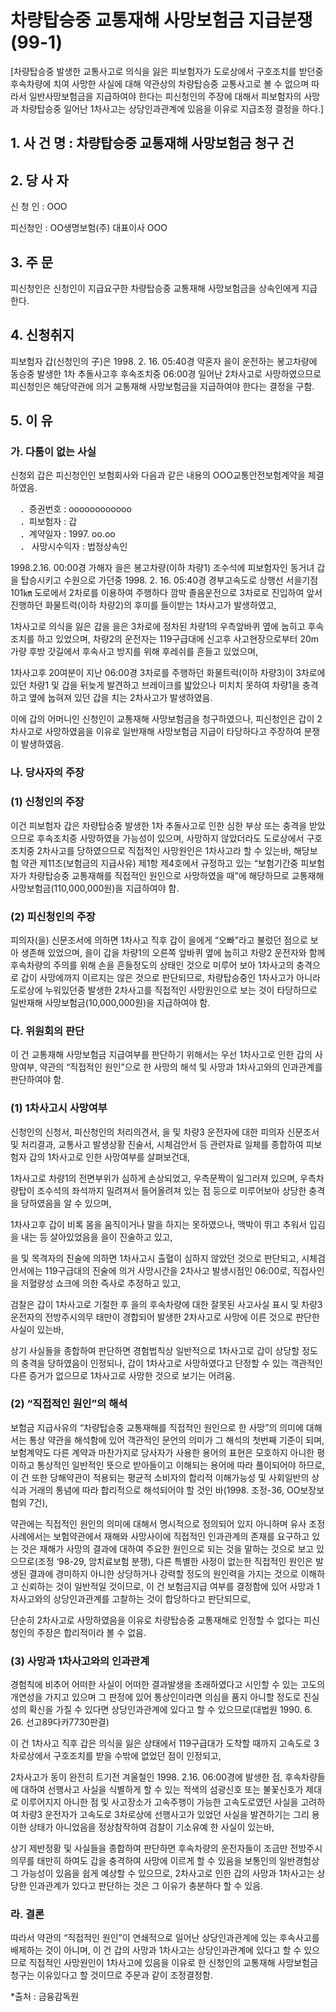 # 차량탑승중 교통재해 사망보험금 지급분쟁(99-1)

[차량탑승중 발생한 교통사고로 의식을 잃은 피보험자가 도로상에서 구호조치를 받던중 후속차량에 치여 사망한 사실에 대해 약관상의 차량탑승중 교통사고로 볼 수 없으며 따라서 일반사망보험금을 지급하여야 한다는 피신청인의 주장에 대해서 피보험자의 사망과 차량탑승중 일어난 1차사고는 상당인과관계에 있음을 이유로 지급조정 결정을 하다.] 

## 1. 사 건 명 : 차량탑승중 교통재해 사망보험금 청구 건


## 2. 당 사 자

신 청 인 : OOO

피신청인 : OO생명보험(주)
              대표이사 OOO


## 3. 주    문

피신청인은 신청인이 지급요구한 차량탑승중 교통재해 사망보험금을 상속인에게 지급한다.


## 4. 신청취지

피보험자 갑(신청인의 子)은 1998. 2. 16. 05:40경 약혼자 을이 운전하는 봉고차량에 동승중 발생한 1차 추돌사고후 후속조치중 06:00경 일어난 2차사고로 사망하였으므로 피신청인은 해당약관에 의거 교통재해 사망보험금을 지급하여야 한다는 결정을 구함.

##  5. 이   유

### 가. 다툼이 없는 사실

신청외 갑은 피신청인인 보험회사와 다음과 같은 내용의 OOO교통안전보험계약을 체결하였음.

&nbsp;&nbsp;&nbsp;&nbsp;．증권번호 : oooooooooooo<br>&nbsp;&nbsp;&nbsp;&nbsp;．피보험자     : 갑<br>&nbsp;&nbsp;&nbsp;&nbsp;．계약일자 : 1997. oo.oo<br>&nbsp;&nbsp;&nbsp;&nbsp;．    사망시수익자 : 법정상속인

1998.2.16. 00:00경 가해자 을은 봉고차량(이하 차량1) 조수석에 피보험자인 동거녀 갑을 탑승시키고 수원으로 가던중 1998. 2. 16. 05:40경 경부고속도로 상행선 서을기점 101㎞ 도로에서 2차로를 이용하여 주행하다 깜박 졸음운전으로 3차로로 진입하여 앞서 진행하던 화물트럭(이하 차량2)의 후미를 들이받는 1차사고가 발생하였고,

1차사고로 의식을 잃은 갑을 을은 3차로에 정차된 차량1의 우측앞바퀴 옆에 눕히고 후속조치를 하고 있었으며, 차량2의 운전자는 119구급대에 신고후 사고현장으로부터 20m가량 후방 갓길에서 후속사고 방지를 위해 후레쉬를 흔들고 있었으며,

1차사고후 20여분이 지난 06:00경 3차로를 주행하던 화물트럭(이하 차량3)이 3차로에 있던 차량1 및 갑을 뒤늦게 발견하고 브레이크를 밟았으나 미치치 못하여 차량1을 충격하고 옆에 눕혀져 있던 갑을 치는 2차사고가 발생하였음.

이에 갑의 어머니인 신청인이 교통재해 사망보험금을 청구하였으나, 피신청인은 갑이 2차사고로 사망하였음을 이유로 일반재해 사망보험금 지급이 타당하다고 주장하여 분쟁이 발생하였음.

### 나. 당사자의 주장

### (1) 신청인의 주장

이건 피보험자 갑은 차량탑승중 발생한 1차 추돌사고로 인한 심한 부상 또는 충격을 받았으므로 후속조치중 사망하였을 가능성이 있으며, 사망하지 않았더라도 도로상에서 구호조치중 2차사고를 당하였으므로 직접적인 사망원인은 1차사고라 할 수 있는바, 해당보험 약관 제11조(보험금의 지급사유) 제1항 제4호에서 규정하고 있는 “보험기간중 피보험자가 차량탑승중 교통재해를 직접적인 원인으로 사망하였을 때”에 해당하므로 교통재해 사망보험금(110,000,000원)을 지급하여야 함.

### (2) 피신청인의 주장

피의자(을) 신문조서에 의하면 1차사고 직후 갑이 을에게 “오빠”라고 불렀던 점으로 보아 생존해 있었으며, 을이 갑을 차량1의 오른쪽 앞바퀴 옆에 눕히고 차량2 운전자와 함께 후속차량의 주의를 위해 손을 흔들정도의 상태인 것으로 미루어 보아 1차사고의 충격으로 갑이 사망에까지 이르지는 않은 것으로 판단되므로, 차량탑승중인 1차사고가 아니라 도로상에 누워있던중 발생한 2차사고를 직접적인 사망원인으로 보는 것이 타당하므로 일반재해 사망보험금(10,000,000원)을 지급하여야 함.

### 다. 위원회의 판단

이 건 교통재해 사망보험금 지급여부를 판단하기 위해서는 우선 1차사고로 인한 갑의 사망여부, 약관의 “직접적인 원인”으로 한 사망의 해석 및 사망과 1차사고와의 인과관계를 판단하여야 함.

### (1) 1차사고시 사망여부

신청인의 신청서, 피신청인의 처리의견서, 을 및 차량3 운전자에 대한 피의자 신문조서 및 처리결과, 교통사고 발생상황 진술서, 시체검안서 등 관련자료 일체를 종합하여 피보험자 갑의 1차사고로 인한 사망여부를 살펴보건대,

1차사고로 차량1의 전면부위가 심하게 손상되었고, 우측문짝이 일그러져 있으며, 우측차량탑이 조수석의 좌석까지 밀려져서 들어올려져 있는 점 등으로 미루어보아 상당한 충격을 당하였음을 알 수 있으며,

1차사고후 갑이 비록 몸을 움직이거나 말을 하지는 못하였으나, 맥박이 뛰고 추워서 입김을 내는 등 살아있었음을 을이 진술하고 있고,

을 및 목격자의 진술에 의하면 1차사고시 출혈이 심하지 않았던 것으로 판단되고, 시체검안서에는 119구급대의 진술에 의거 사망시간을 2차사고 발생시점인 06:00로, 직접사인을 저혈량성 쇼크에 의한 즉사로 추정하고 있고,

검찰은 갑이 1차사고로 기절한 후 을의 후속차량에 대한 잘못된 사고사실 표시 및 차량3 운전자의 전방주시의무 태만이 경합되어 발생한 2차사고로 사망에 이른 것으로 판단한 사실이 있는바,

상기 사실들을 종합하여 판단하면 경험법칙상 일반적으로 1차사고로 갑이 상당할 정도의 충격을 당하였음이 인정되나, 갑이 1차사고로 사망하였다고 단정할 수 있는 객관적인 다른 증거가 없으므로 1차사고로 사망한 것으로 보기는 어려움.

### (2) “직접적인 원인”의 해석

보험금 지급사유의 “차량탑승중 교통재해를 직접적인 원인으로 한 사망”의 의미에 대해서는 통상 약관을 해석함에 있어 객관적인 문언의 의미가 그 해석의 첫번째 기준이 되며, 보험계약도 다른 계약과 마찬가지로 당사자가 사용한 용어의 표현은 모호하지 아니한 평이하고 통상적인 일반적인 뜻으로 받아들이고 이해되는 용어에 따라 풀이되어야 하므로, 이 건 또한 당해약관이 적용되는 평균적 소비자의 합리적 이해가능성 및 사회일반의 상식과 거래의 통념에 따라 합리적으로 해석되어야 할 것인 바(1998. 조정-36, OO보장보험외 7건), 

약관에는 직접적인 원인의 의미에 대해서 명시적으로 정의되어 있지 아니하며 유사 조정사례에서는 보험약관에서 재해와 사망사이에 직접적인 인과관계의 존재를 요구하고 있는 것은 재해가 사망의 결과에 대하여 주요한 원인으로 되는 것을 말하는 것으로 보고 있으므로(조정 ‘98-29, 암치료보험 분쟁), 다른 특별한 사정이 없는한 직접적인 원인은 발생된 결과에 경미하지 아니한 상당하거나 강력할 정도의 원인력을 가지는 것으로 이해하고 신뢰하는 것이 일반적일 것이므로, 이 건 보험금지급 여부를 결정함에 있어 사망과 1차사고와의 상당인과관계를 고찰하는 것이 합당하다고 판단되므로,

단순히 2차사고로 사망하였음을 이유로 차량탑승중 교통재해로 인정할 수 없다는 피신청인의 주장은 합리적이라 볼 수 없음.

### (3) 사망과 1차사고와의 인과관계

경험칙에 비추어 어떠한 사실이 어떠한 결과발생을 초래하였다고 시인할 수 있는 고도의 개연성을 가지고 있으며 그 판정에 있어 통상인이라면 의심을 품지 아니할 정도로 진실성의 확신을 가질 수 있다면 상당인과관계에 있다고 할 수 있으므로(대법원 1990. 6. 26. 선고89다카7730판결)

이 건 1차사고 직후 갑은 의식을 잃은 상태에서 119구급대가 도착할 때까지 고속도로 3차로상에서 구호조치를 받을 수밖에 없었던 점이 인정되고,

2차사고가 동이 완전히 트기전 겨울철인 1998. 2.16. 06:00경에 발생한 점, 후속차량들에 대하여 선행사고 사실을 식별하게 할 수 있는 적색의 섬광신호 또는 불꽃신호가 제대로 이루어지지 아니한 점 및 사고장소가 고속주행이 가능한 고속도로였던 사실을 고려하여 차량3 운전자가 고속도로 3차로상에 선행사고가 있었던 사실을 발견하기는 그리 용이한 상태가 아니었음을 정상참작하여 검찰이 기소유예 한 사실이 있는바,

상기 제반정황 및 사실들을 종합하여 판단하면 후속차량의 운전자들이 조금만 전방주시의무를 태만히 하여도 갑을 충격하여 사망에 이르게 할 수 있음을 보통인의 일반경험상 그 가능성이 있음을 쉽게 예상할 수 있으므로, 2차사고로 인한 갑의 사망과 1차사고는 상당한 인과관계가 있다고 판단하는 것은 그 이유가 충분하다 할 수 있음.

### 라. 결론

따라서 약관의 “직접적인 원인”이 연쇄적으로 일어난 상당인과관계에 있는 후속사고를 배제하는 것이 아니며, 이 건 갑의 사망과 1차사고는 상당인과관계에 있다고 할 수 있으므로 직접적인 사망원인이 1차사고에 있음을 이유로 한 신청인의 교통재해 사망보험금 청구는 이유있다고 할 것이므로 주문과 같이 조정결정함.

*출처 : 금융감독원
